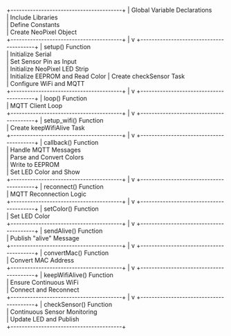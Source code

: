 +----------------------------------------+
|  Global Variable Declarations  
|    Include Libraries     
|    Define Constants     
|    Create NeoPixel Object  
+----------------------------------------+
        |
        v
+----------------------------------------+
|          setup() Function            
|    Initialize Serial                
|    Set Sensor Pin as Input         
|    Initialize NeoPixel LED Strip   
|    Initialize EEPROM and Read Color
|    Create checkSensor Task         
|    Configure WiFi and MQTT         
+----------------------------------------+
        |
        v
+----------------------------------------+
|         loop() Function              
|      MQTT Client Loop                
+----------------------------------------+
        |
        v
+----------------------------------------+
|        setup_wifi() Function      
|    Create keepWifiAlive Task       
+----------------------------------------+
        |
        v
+----------------------------------------+
|       callback() Function            
|   Handle MQTT Messages              
|   Parse and Convert Colors         
|   Write to EEPROM                   
|   Set LED Color and Show           
+----------------------------------------+
        |
        v
+----------------------------------------+
|      reconnect() Function         
|   MQTT Reconnection Logic          
+----------------------------------------+
        |
        v
+----------------------------------------+
|      setColor() Function          
|   Set LED Color                    
+----------------------------------------+
        |
        v
+----------------------------------------+
|      sendAlive() Function         
|   Publish "alive" Message         
+----------------------------------------+
        |
        v
+----------------------------------------+
|      convertMac() Function       
|   Convert MAC Address              
+----------------------------------------+
        |
        v
+----------------------------------------+
|    keepWifiAlive() Function     
|   Ensure Continuous WiFi          
|   Connect and Reconnect          
+----------------------------------------+
        |
        v
+----------------------------------------+
|    checkSensor() Function         
|   Continuous Sensor Monitoring   
|   Update LED and Publish         
+----------------------------------------+

